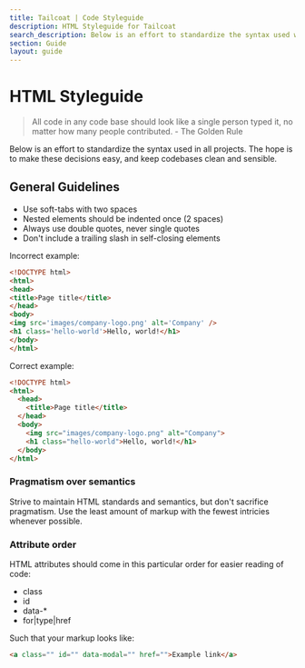 ```yaml
---
title: Tailcoat | Code Styleguide
description: HTML Styleguide for Tailcoat
search_description: Below is an effort to standardize the syntax used when writing all html files. The hope is to make these decisions easy, and keep codebases clean and sensible.
section: Guide
layout: guide
---
```


# HTML Styleguide

>All code in any code base should look like a single person typed it, no matter how many people contributed. - The Golden Rule

Below is an effort to standardize the syntax used in all projects. The hope is to make these decisions easy, and keep codebases clean and sensible.

## General Guidelines

- Use soft-tabs with two spaces
- Nested elements should be indented once (2 spaces)
- Always use double quotes, never single quotes
- Don't include a trailing slash in self-closing elements

Incorrect example:

```html
<!DOCTYPE html>
<html>
<head>
<title>Page title</title>
</head>
<body>
<img src='images/company-logo.png' alt='Company' />
<h1 class='hello-world'>Hello, world!</h1>
</body>
</html>
```

Correct example:

```html
<!DOCTYPE html>
<html>
  <head>
    <title>Page title</title>
  </head>
  <body>
    <img src="images/company-logo.png" alt="Company">
    <h1 class="hello-world">Hello, world!</h1>
  </body>
</html>
```

### Pragmatism over semantics

Strive to maintain HTML standards and semantics, but don't sacrifice pragmatism. Use the least amount of markup with the fewest intricies whenever possible.

### Attribute order

HTML attributes should come in this particular order for easier reading of code:

- class
- id
- data-*
- for|type|href

Such that your markup looks like:

```html
<a class="" id="" data-modal="" href="">Example link</a>
```
